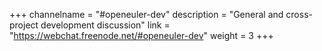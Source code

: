 +++
channelname = "#openeuler-dev"
description = "General and cross-project development discussion"
link = "https://webchat.freenode.net/#openeuler-dev"
weight =  3
+++
